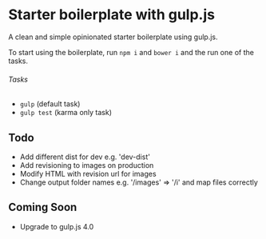 # Starter boilerplate with gulp.js
A clean and simple opinionated starter boilerplate using gulp.js.

To start using the boilerplate, run `npm i` and `bower i` and the  run one of the tasks.

###### Tasks
* `gulp` (default task)
* `gulp test` (karma only task)

## Todo
* Add different dist for dev e.g. 'dev-dist'
* Add revisioning to images on production
* Modify HTML with revision url for images
* Change output folder names e.g. '/images' => '/i' and map files correctly

## Coming Soon
* Upgrade to gulp.js 4.0
